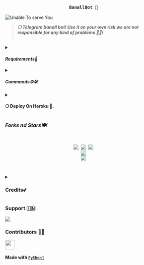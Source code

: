 <h3 align="center"><strong><code>BanallBot 🚀</code></strong></h3>

<img src="https://github.com/itzshukla/STRANGER-BANALL" alt="Unable To serve You">
<blockquote>
<strong><i>❍&nbsp;Telegram banall bot! Use it on your own risk we are not responsible for any kind of problems 💫💝!</i></strong><br><br>
</blockquote>
<p>
<details>
<summary><h4><strong><i>Requirements🎀</i></strong></h4></summary>
❍ <code>API_ID</code><br>
&nbsp;&nbsp;&nbsp;&nbsp;&nbsp;&nbsp;&nbsp;&nbsp;➥ <strong>Get it from</strong> <a href="https://my.telegram.org/auth"><code>HERE!</code></a><br>
❍ <code>API_HASH</code><br>
&nbsp;&nbsp;&nbsp;&nbsp;&nbsp;&nbsp;&nbsp;&nbsp;➥ <strong>Get it from</strong> <a href="https://my.telegram.org/auth"><code>HERE!</code></a><br>
❍ <code>BOT_TOKEN</code><br>
&nbsp;&nbsp;&nbsp;&nbsp;&nbsp;&nbsp;&nbsp;&nbsp;➥ <strong>Get it from</strong> <a href="https://t.me/Botfather"><code>@BOTFATHER</code></a><br>
❍ <code>OWNER_ID</code><br>
&nbsp;&nbsp;&nbsp;&nbsp;&nbsp;&nbsp;&nbsp;&nbsp;➥ <strong>Get it from</strong> <a href="https://t.me/StrangerSuperbot"><code>@StrangerSuperbot</code></a>
</details><details>
<summary><h4><strong><i>Commands⚙️🛠️</i></strong></h4></summary>
&nbsp;◍&nbsp;<code>/ping</code>&nbsp;:&nbsp;<strong>To Check Bot Ping Status.</strong><br>
&nbsp;◍&nbsp;<code>/banall</code>&nbsp;:&nbsp;<strong>Do Check yourself</strong><br>
&nbsp;◍&nbsp;<code>/leave</code>&nbsp;:&nbsp;<strong>Do Check yourself.</strong><br>
&nbsp;◍&nbsp;<code>/restart</code>&nbsp;:&nbsp;<strong>Do Check yourself.</strong>
</details><details>
<summary><h4><strong>❍&nbsp;Deploy On Heroku 🚀.</strong></h4></summary>
<blockquote><strong>Hey You can deploy this bot on <code>Heroku</code> very easly from here!!</strong><br><br>
<a href="https://heroku.com/deploy?template=https://github.com/itzshukla/STRANGER-BANALL"><img src="https://img.shields.io/badge/Deploy%20To%20HerokBanallp?style=for-the-badge&logo=heroku" width="200""/></a>
</blockquote> 
</details>
</p>
<p>
<h3><strong><i>Forks nd Stars🍽️</i></strong></h3>
<pre>
<p align="center">
<img src="https://img.shields.io/github/license/itzshukla/STRANGER-BANALL.svg"> <img src="https://img.shields.io/github/forks/itzshukla/STRANGER-BANALL.svg"> <img src="https://img.shields.io/github/stars/itzshukla/STRANGER-BANALL.svg">
<a href="https://github.com/itzshukla/STRANGER-BANALL"><img src="https://github-readme-stats.vercel.app/api/pin/?username=itzshukla&repo=STRANGER-BANALL&theme=blue-green"></a>
<a href="https://github.com/itzshukla/STRANGER-BANALL/fork"><img src="https://img.shields.io/badge/Fork%20STRANGER-BANALL%20-black?style=for-the-badge&logo=github"></a>
</P>
</pre>
</p>
<p>
<details>
<summary><h3><strong>Credits💕</strong></h3></summary>
<strong>All credit Goes To</strong>&nbsp;<code>𝐒𝐇𝐈𝐕𝐀𝐍𝐒𝐇 𝐒𝐇𝐔𝐊𝐋𝐀 𓆩💗𓆪</code><br>
<code>Telegram:- <a href="https://t.me/ll_RADHE7_ll">ＹＯUＲ S H I V A N S H،"(💛</a></code><br>
<code>Github:- <a href="https://github.com/itzshukla">itzshukla</a></code><br>
</details>
</p>

<p><h3><strong>Support 🇮🇳</strong></h3>
<a href="https://t.me/mastiwithfriendsx"><img src="https://img.shields.io/badge/Support%20%20Group-black?style=for-the-badge&logo=telegram"></a>
</p>

<p><h3><strong>Contributors 👩‍💻</strong></h3>
<a href = "https://github.com/itzshukla/STRANGER-BANALL/graphs/contributors">
<img src = "https://contrib.rocks/image?repo=itzshukla/STRANGER-BANALL" height="30px"/>
</a><br><br>
<strong>Made with <a href="https://python.org"><code>Python🐍</code></a></strong>
</p>
